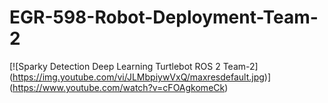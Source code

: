 # EGR-598-Robot-Deployment-Team-2


[![Sparky Detection Deep Learning Turtlebot ROS 2 Team-2]
(https://img.youtube.com/vi/JLMbpiywVxQ/maxresdefault.jpg)]
(https://www.youtube.com/watch?v=cFOAgkomeCk)
